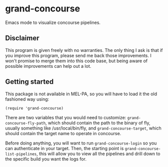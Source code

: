 # grand-concourse

Emacs mode to visualize concourse pipelines.

## Disclaimer

This program is given freely with no warranties. The only thing I ask is that if you improve this program, please send me back those improvements. I won't promise to merge them into this code base, but being aware of possible improvements can help out a lot.

## Getting started

This package is not available in MEL-PA, so you will have to load it the old fashioned way using: 

`(require 'grand-concourse)`


There are two variables that you would need to customize: `grand-concourse-fly-path`, which should contain the path to the binary of fly, usually something like /usr/local/bin/fly, and `grand-concourse-target`, which should contain the target name to operate in concourse. 


Before doing anything, you will want to run `grand-concourse-login` so you can authenticate in your target. Then, the starting point is `grand-concourse-list-pipelines`, this will allow you to view all the pipelines and drill down to the specific build you want the logs for.
